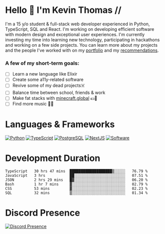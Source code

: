 # Hello 👋 I'm Kevin Thomas //

I'm a 15 y/o student & full-stack web developer experienced in Python, TypeScript, SQL and React. I'm working on developing efficient software with modern design and exceptional user experiences. I'm currently investing my time into learning new technology, participating in hackathons and working on a few side projects. You can learn more about my projects and the people I've worked with on my [portfolio](https://kevinthomas.codes/) and my [recommendations](https://github.com/kevinjosethomas/Testimonials).

### A few of my short-term goals:
- [ ] Learn a new language like Elixir
- [ ] Create some a11y-related software
- [ ] Revive some of my dead projects☠️
- [ ] Balance time between school, friends & work
- [ ] Make fat stacks with [minecraft.global](https://minecraft.global/) 💵💸
- [ ] Find more music 🎵🎶

# Languages & Frameworks
[![Python](https://i.imgur.com/uJCFGqb.png)](https://kevinthomas.codes/stack)
[![TypeScript](https://i.imgur.com/LlHxpmm.png)](https://kevinthomas.codes/stack)
[![PostgreSQL](https://i.imgur.com/JtHCo5L.png)](https://kevinthomas.codes/stack)
[![NextJS](https://i.imgur.com/S1zqWbT.png)](https://kevinthomas.codes/stack)
[![Software](https://i.imgur.com/cdfHm5u.png)](https://kevinthomas.codes/stack)

# Development Duration

<!--START_SECTION:waka-->

```text
TypeScript   30 hrs 47 mins  ███████████████████▒░░░░░   76.79 %
JavaScript   3 hrs           ██░░░░░░░░░░░░░░░░░░░░░░░   07.51 %
JSON         2 hrs 29 mins   █▓░░░░░░░░░░░░░░░░░░░░░░░   06.20 %
Bash         1 hr 7 mins     ▓░░░░░░░░░░░░░░░░░░░░░░░░   02.79 %
CSS          53 mins         ▓░░░░░░░░░░░░░░░░░░░░░░░░   02.23 %
SQL          32 mins         ▒░░░░░░░░░░░░░░░░░░░░░░░░   01.34 %
```

<!--END_SECTION:waka-->

# Discord Presence
[![Discord Presence](https://lanyard.cnrad.dev/api/418707912836382721)](https:/kevinthomas.codes/)
